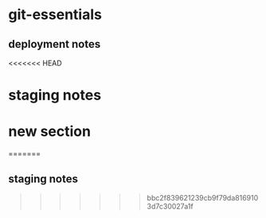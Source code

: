 # git-essentials

## deployment notes

<<<<<<< HEAD
# staging notes

# new section
=======
## staging notes
>>>>>>> bbc2f839621239cb9f79da8169103d7c30027a1f
